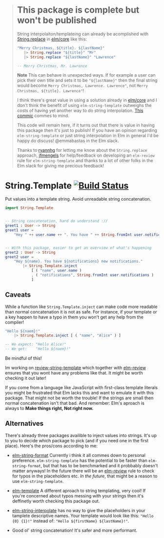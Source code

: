 > # This package is complete but won't be published
>
> String interpolaiton/templateing can already be acomplished with [String.replace](https://package.elm-lang.org/packages/elm/core/latest/String#replace) in [elm/core](https://package.elm-lang.org/packages/elm/core/latest) like this:
>
> ```elm
>"Merry Christmas, ${title}. ${lastName}"
>    |> String.replace "${title}" "Mr"
>    |> String.replace "${lastName}" "Lawrence"
>
> -- Merry Christmas, Mr. Lawrence
> ```
> __Note__ This can behave in unexpected ways. If for example a user can pick their own title and sets it to be `"${lastName}"` then the final string would become `Merry Christmas, Lawrence. Lawrence"`, not `Merry Christmas, ${title}. Lawrence"`!
>
> I think there's great value in using a solution already in [elm/core](https://package.elm-lang.org/packages/elm/core/latest) and I don't think the benefit of using `elm-string-template` outweighs the costs of having yet another way to do string interpolation. [This commic](https://xkcd.com/927/) commes to mind.
>
> This code will remain here, if it turns out that there is value in having this package then it's just to publish! If you have an opinion regarding `elm-string-template` or just string interpolation in Elm in general I'd be happy do discuss! @emmabastas in the Elm slack.
>
> Thanks to [ryannhg](https://github.com/RyanNHG) for letting me know about the `String.replace` approach, [jfmengels](https://github.com/jfmengels/) for help/feedback on developing an `elm-review` rule for `elm-string-template` and thanks to a lot of other folks in the Elm slack for giving me precious feedback!

# String.Template [![Build Status](https://travis-ci.org/emmabastas/elm-string-template.svg?branch=master)](https://travis-ci.org/emmabastas/elm-string-template)
Put values into a template string. Avoid unreadable string concatenation.

```elm
import String.Template


-- String concatenation, hard do understand ://
greet1 : User -> String
greet1 user =
    "Hey " ++ user.name ++ ". You have " ++ String.fromInt user.notifications ++ " new notifications."


-- With this package, easier to get an overview of what's happening
greet2 : User -> String
greet2 user =
    "Hey ${name}. You have ${notifications} new notifications."
        |> String.Template.inject
            [ ( "name", user.name )
            , ( "notifications", String.fromInt user.notifications )
            ]
```


## Caveats

While a function like `String.Template.inject` can make code more
readable than normal concatenation it is not as safe. For instance, if your template or a key happen to have a typo in them you won't get any help from the compiler!

```elm
"Hello ${naem}!"
    |> String.Template.inject [ ( "name", "Alice" ) ]

-- We expect: "Hello Alice!"
-- We get:    "Hello ${naem}!"
```

Be mindful of this!

Im working on [review-string-template](https://package.elm-lang.org/packages/emmabastas/review-string-template/latest) 
which together with [elm-review](https://github.com/jfmengels/elm-review)
ensures that you wont have any problems like that. It might be worth checking it out later!

If you come from a language like JavaScript with first-class template literals
you might be frustrated that Elm lacks this and want to emulate it with this package.
That might not be worth the trouble! If the strings are small then normal
concatenation isn't that bad.
And remember: Elm's aproach is always to __Make things right, Not right now.__


## Alternatives

There's already three packages availible to inject values into strings. It's up to you to decide which package to pick (and if you need one in the first place). Here's the pros/cons according to me:

* [elm-string-format](https://package.elm-lang.org/packages/jorgengranseth/elm-string-format/latest/)
Currently i think it all commes down to personal preference. `elm-string-template` has the potential to be faster than `elm-string-format`, but that has to be benchmarked and it probbably doesn't matter anyways! In the future there will be an [elm-review](https://github.com/jfmengels/elm-review) rule to check for typos in the placeholders etc. _In the future_, that might be a reason to use `elm-string-template`.

* [elm-template](https://package.elm-lang.org/packages/lukewestby/elm-template/latest/)
A different aproach to string templating, very cool! If you're concerned about typos messing with your strings then it's deffinetly worth checking this package out.

* [elm-string-interpolate](https://package.elm-lang.org/packages/lukewestby/elm-string-interpolate/latest/) 
has no way to give the placeholders in your tamplete descriptive names.
Your template would look like this: `"Hello {0} {1}!"` instead of:
`"Hello ${firstName} ${lastName}!"`.

* Good ol' string concatenation! It's safer and more performant.
